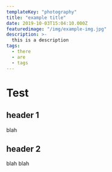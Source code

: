 ```yaml
---
templateKey: "photography"
title: "example title"
date: 2019-10-03T15:04:10.000Z
featuredimage: "/img/example-img.jpg"
description: >-
  this is a description
tags:
  - there
  - are
  - tags
---
```


# Test

## header 1

blah

## header 2

blah blah
